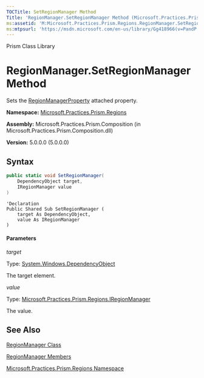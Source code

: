 ```yaml
---
TOCTitle: SetRegionManager Method
Title: 'RegionManager.SetRegionManager Method (Microsoft.Practices.Prism.Regions)'
ms:assetid: 'M:Microsoft.Practices.Prism.Regions.RegionManager.SetRegionManager(System.Windows.DependencyObject,Microsoft.Practices.Prism.Regions.IRegionManager)'
ms:mtpsurl: 'https://msdn.microsoft.com/en-us/library/Gg418966(v=PandP.50)'
---
```


Prism Class Library

RegionManager.SetRegionManager Method
=========================================

Sets the [RegionManagerProperty](https://msdn.microsoft.com/en-us/library/microsoft.practices.prism.regions.regionmanager.regionmanagerproperty(v=pandp.50)) attached property.

**Namespace:** [Microsoft.Practices.Prism.Regions](https://msdn.microsoft.com/en-us/library/microsoft.practices.prism.regions(v=pandp.50))

**Assembly:** Microsoft.Practices.Prism.Composition (in Microsoft.Practices.Prism.Composition.dll)

**Version:** 5.0.0.0 (5.0.0.0)


## Syntax


```C#
public static void SetRegionManager(
	DependencyObject target,
	IRegionManager value
)
```

```VB
'Declaration
Public Shared Sub SetRegionManager ( 
	target As DependencyObject,
	value As IRegionManager
)
```

#### Parameters

*target*

  Type: [System.Windows.DependencyObject](http://msdn2.microsoft.com/en-us/library/ms589309)

  The target element.

*value*

  Type: [Microsoft.Practices.Prism.Regions.IRegionManager](https://msdn.microsoft.com/en-us/library/microsoft.practices.prism.regions.iregionmanager(v=pandp.50))

  The value.

See Also
--------


[RegionManager Class](https://msdn.microsoft.com/en-us/library/microsoft.practices.prism.regions.regionmanager(v=pandp.50))

[RegionManager Members](https://msdn.microsoft.com/en-us/library/microsoft.practices.prism.regions.regionmanager_members(v=pandp.50))

[Microsoft.Practices.Prism.Regions Namespace](https://msdn.microsoft.com/en-us/library/microsoft.practices.prism.regions(v=pandp.50))
